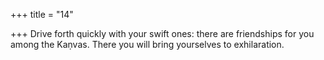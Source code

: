 +++
title = "14"

+++
Drive forth quickly with your swift ones: there are friendships for you  among the Kaṇvas.
There you will bring yourselves to exhilaration.